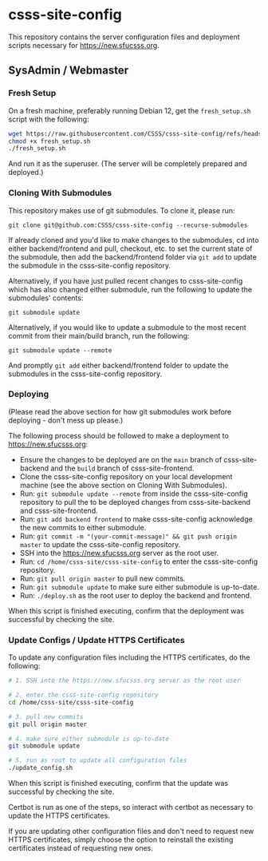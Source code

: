 # csss-site-config

This repository contains the server configuration files and deployment scripts necessary for https://new.sfucsss.org.

## SysAdmin / Webmaster

### Fresh Setup

On a fresh machine, preferably running Debian 12, get the `fresh_setup.sh` script with the following:

```sh
wget https://raw.githubusercontent.com/CSSS/csss-site-config/refs/heads/master/fresh_setup.sh
chmod +x fresh_setup.sh
./fresh_setup.sh
```

And run it as the superuser. (The server will be completely prepared and deployed.)

### Cloning With Submodules

This repository makes use of git submodules. To clone it, please run:

`git clone git@github.com:CSSS/csss-site-config --recurse-submodules`

If already cloned and you'd like to make changes to the submodules, cd into either backend/frontend and pull, checkout, etc. to set the current state of the submodule, then add the backend/frontend folder via `git add` to update the submodule in the csss-site-config repository.

Alternatively, if you have just pulled recent changes to csss-site-config which has also changed either submodule, run the following to update the submodules' contents:

`git submodule update`

Alternatively, if you would like to update a submodule to the most recent commit from their main/build branch, run the following:

`git submodule update --remote`

And promptly `git add` either backend/frontend folder to update the submodules in the csss-site-config repository.

### Deploying

(Please read the above section for how git submodules work before deploying - don't mess up please.)

The following process should be followed to make a deployment to https://new.sfucsss.org:

- Ensure the changes to be deployed are on the `main` branch of csss-site-backend and the `build` branch of csss-site-frontend.
- Clone the csss-site-config repository on your local development machine (see the above section on Cloning With Submodules).
- Run: `git submodule update --remote` from inside the csss-site-config repository to pull the to be deployed changes from csss-site-backend and csss-site-frontend.
- Run: `git add backend frontend` to make csss-site-config acknowledge the new commits to either submodule.
- Run: `git commit -m "(your-commit-message)" && git push origin master` to update the csss-site-config repository.
- SSH into the https://new.sfucsss.org server as the root user.
- Run: `cd /home/csss-site/csss-site-config` to enter the csss-site-config repository.
- Run: `git pull origin master` to pull new commits.
- Run: `git submodule update` to make sure either submodule is up-to-date.
- Run: `./deploy.sh` as the root user to deploy the backend and frontend.

When this script is finished executing, confirm that the deployment was successful by checking the site.

### Update Configs / Update HTTPS Certificates

To update any configuration files including the HTTPS certificates, do the following:

```bash
# 1. SSH into the https://new.sfucsss.org server as the root user

# 2. enter the csss-site-config repository
cd /home/csss-site/csss-site-config

# 3. pull new commits
git pull origin master 

# 4. make sure either submodule is up-to-date
git submodule update

# 5. run as root to update all configuration files
./update_config.sh 
```

When this script is finished executing, confirm that the update was successful by checking the site.

Certbot is run as one of the steps, so interact with certbot as necessary to update the HTTPS certificates.

If you are updating other configuration files and don't need to request new HTTPS certificates, simply choose the option to reinstall the existing certificates instead of requesting new ones.
